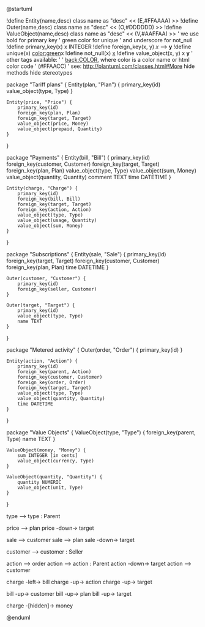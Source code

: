 @startuml

!define Entity(name,desc) class name as "desc" << (E,#FFAAAA) >>
!define Outer(name,desc) class name as "desc" << (O,#DDDDDD) >>
!define ValueObject(name,desc) class name as "desc" << (V,#AAFFAA) >>
' we use bold for primary key
' green color for unique
' and underscore for not_null
!define primary_key(x) x INTEGER
!define foreign_key(x, y) <i>x</i> --> <b>y</b>
!define unique(x) <color:green>x</color>
!define not_null(x) <u>x</u>
!define value_object(x, y) x <b>y</b>
' other tags available:
' <i></i>
' <back:COLOR></color>, where color is a color name or html color code
' (#FFAACC)
' see: http://plantuml.com/classes.html#More
hide methods
hide stereotypes

package "Tariff plans" {
    Entity(plan, "Plan") {
        primary_key(id)
        value_object(type, Type)
    }

    Entity(price, "Price") {
        primary_key(id)
        foreign_key(plan, Plan)
        foreign_key(target, Target)
        value_object(price, Money)
        value_object(prepaid, Quantity)
    }
}

package "Payments" {
    Entity(bill, "Bill") {
        primary_key(id)
        foreign_key(customer, Customer)
        foreign_key(target, Target)
        foreign_key(plan, Plan)
        value_object(type, Type)
        value_object(sum, Money)
        value_object(quantity, Quantity)
        comment TEXT
        time DATETIME
    }

    Entity(charge, "Charge") {
        primary_key(id)
        foreign_key(bill, Bill)
        foreign_key(target, Target)
        foreign_key(action, Action)
        value_object(type, Type)
        value_object(usage, Quantity)
        value_object(sum, Money)
    }
}

package "Subscriptions" {
    Entity(sale, "Sale") {
        primary_key(id)
        foreign_key(target, Target)
        foreign_key(customer, Customer)
        foreign_key(plan, Plan)
        time DATETIME
    }

    Outer(customer, "Customer") {
        primary_key(id)
        foreign_key(seller, Customer)
    }

    Outer(target, "Target") {
        primary_key(id)
        value_object(type, Type)
        name TEXT
    }
}

package "Metered activity" {
    Outer(order, "Order") {
        primary_key(id)
    }

    Entity(action, "Action") {
        primary_key(id)
        foreign_key(parent, Action)
        foreign_key(customer, Customer)
        foreign_key(order, Order)
        foreign_key(target, Target)
        value_object(type, Type)
        value_object(quantity, Quantity)
        time DATETIME
    }
}

package "Value Objects" {
    ValueObject(type, "Type") {
        foreign_key(parent, Type)
        name TEXT
    }

    ValueObject(money, "Money") {
        sum INTEGER [in cents]
        value_object(currency, Type)
    }

    ValueObject(quantity, "Quantity") {
        quantity NUMERIC
        value_object(unit, Type)
    }
}

type --> type : Parent

price --> plan
price -down-> target

sale --> customer
sale --> plan
sale -down-> target

customer --> customer : Seller

action --> order
action --> action : Parent
action -down-> target
action --> customer

charge -left-> bill
charge -up-> action
charge -up-> target

bill -up-> customer
bill -up-> plan
bill -up-> target

charge -[hidden]-> money

@enduml
